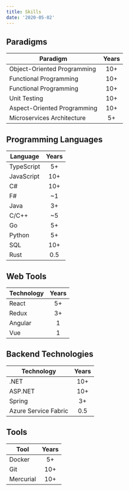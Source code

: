 ```yaml
---
title: Skills
date: '2020-05-02'
---
```


## Paradigms

| Paradigm                     | Years |
| ---------------------------- |:-----:|
| Object-Oriented Programming  | 10+   |
| Functional Programming       | 10+   |
| Functional Programming       | 10+   |
| Unit Testing                 | 10+   |
| Aspect-Oriented Programming  | 10+   |
| Microservices Architecture   | 5+    |

## Programming Languages

| Language      | Years |
| ------------- |:-----:|
| TypeScript    | 5+    |
| JavaScript    | 10+   |
| C#            | 10+   |
| F#            | ~1    |
| Java          | 3+    |
| C/C++         | ~5    |
| Go            | 5+    |
| Python        | 5+    |
| SQL           | 10+   |
| Rust          | 0.5   |

## Web Tools

| Technology    | Years |
| ------------- |:-----:|
| React         | 5+    |
| Redux         | 3+    |
| Angular       | 1     |
| Vue           | 1     |

## Backend Technologies

| Technology           | Years |
| -------------------- |:-----:|
| .NET                 | 10+   |
| ASP.NET              | 10+   |
| Spring               | 3+    |
| Azure Service Fabric | 0.5   |

## Tools

| Tool                 | Years |
| -------------------- |:-----:|
| Docker               | 5+   |
| Git                  | 10+   |
| Mercurial            | 10+   |
